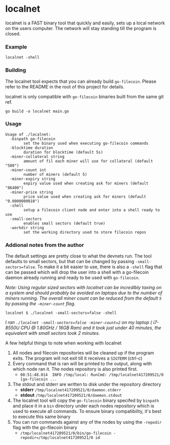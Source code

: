 # localnet

localnet is a FAST binary tool that quickly and easily, sets up a local network
on the users computer. The network will stay standing till the program is closed.

### Example

```
localnet -shell
```

### Building

The localnet tool expects that you can already build `go-filecoin`. Please refer
to the README in the root of this project for details.

localnet is only compatible with `go-filecoin` binaries built from the same git ref.

```
go build -o localnet main.go
```

### Usage

```
Usage of ./localnet:
  -binpath go-filecoin
    	set the binary used when executing go-filecoin commands
  -blocktime duration
    	duration for blocktime (default 5s)
  -miner-collateral string
    	amount of fil each miner will use for collateral (default "500")
  -miner-count int
    	number of miners (default 5)
  -miner-expiry string
    	expiry value used when creating ask for miners (default "86400")
  -miner-price string
    	price value used when creating ask for miners (default "0.0000000010")
  -shell
    	setup a filecoin client node and enter into a shell ready to use
  -small-sectors
    	enables small sectors (default true)
  -workdir string
    	set the working directory used to store filecoin repos
```

### Addional notes from the author

The default settings are pretty close to what the devnets run. The tool defaults
to small sectors, but that can be changed by passing `-small-sectors=false`. To
make it a bit easier to use, there is also a `-shell` flag that can be passed
which will drop the user into a shell with a go-filecoin daemon already running
and ready to be used with `go-filecoin`.

_Note: Using regular sized sectors with localnet can be incredibly taxing on a
system and should probably be avoided on laptops due to the number of miners
running. The overall miner count can be reduced from the default `5` by passing
the `-miner-count` flag._

```
localnet $ ./localnet -small-sectors=false -shell
```

_I ran `./localnet -small-sectors=false -miner-count=2` on my laptop ( i7-8550U
CPU @ 1.80GHz / 16GB Ram) and it took just under 40 minutes, the equivalent with
small sectors took 2 minutes._

A few helpful things to note when working with localnet
1. All nodes and filecoin repositories will be cleaned up if the program exits.
   The program will not exit till it receives a `SIGTERM` (ctrl-c)
2. Every command that is ran will be printed to the output, along with which node
   ran it. The nodes repository is also printed first.
   - `08:51:48.014  INFO /tmp/local: RunCmd: /tmp/localnet417209521/0 [go-filecoin ...`
3. The stdout and stderr are written to disk under the repository directory
   - **stderr** `/tmp/localnet417209521/0/daemon.stderr`
   - **stdout** `/tmp/localnet417209521/0/daemon.stdout`
4. The localnet tool will copy the `go-filecoin` binary specifed by `binpath` and
   place it in a `bin` directory under each nodes repository which is used to execute
   all commands. To ensure binary compatibility, it's best to execute this same binary
5. You can run commands against any of the nodes by using the `-repodir` flag with
   the go-filecoin binary
   - `/tmp/localnet417209521/0/bin/go-filecoin -repodir=/tmp/localnet417209521/0 id`
    
